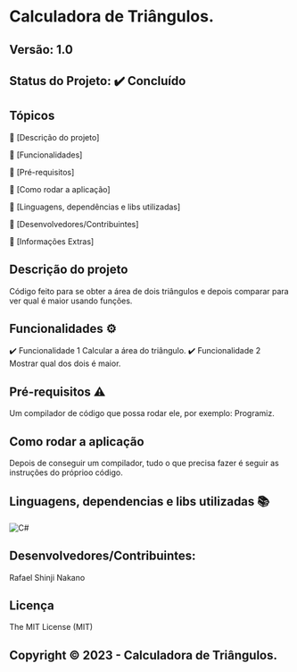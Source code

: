 # Calculadora de Triângulos.
## Versão: 1.0 
## Status do Projeto: ✔️ Concluído

## Tópicos
🔹 [Descrição do projeto]

🔹 [Funcionalidades]

🔹 [Pré-requisitos]

🔹 [Como rodar a aplicação]

🔹 [Linguagens, dependências e libs utilizadas]

🔹 [Desenvolvedores/Contribuintes]

🔹 [Informações Extras]

## Descrição do projeto
Código feito para se obter a área de dois triângulos e depois comparar para ver qual é maior usando funções.

## Funcionalidades ⚙️
✔️ Funcionalidade 1
Calcular a área do triângulo.
✔️ Funcionalidade 2
Mostrar qual dos dois é maior.

## Pré-requisitos ⚠️    
Um compilador de código que possa rodar ele, por exemplo: Programiz.

## Como rodar a aplicação 
Depois de conseguir um compilador, tudo o que precisa fazer é seguir as instruções do próprioo código.


## Linguagens, dependencias e libs utilizadas 📚
![C#](https://img.shields.io/badge/C%23-239120?style=for-the-badge&logo=c-sharp&logoColor=white)

## Desenvolvedores/Contribuintes:
Rafael Shinji Nakano

## Licença
The MIT License (MIT)

## Copyright ©️ 2023 - Calculadora de Triângulos.
